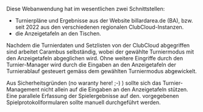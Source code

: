 Diese Webanwendung hat im wesentlichen zwei Schnittstellen:
- Turnierpläne und Ergebnisse aus der Website billardarea.de (BA), bzw. seit 2022 aus den verschiedenen regionalen ClubCloud-Instanzen.
- die Anzeigetafeln an den Tischen.

Nachdem die Turnierdaten und Setzlisten von der ClubCloud abgegriffen sind arbeitet Carambus selbständig, wobei der gewählte Turniermodus mit den Anzeigetafeln abgeglichen wird. Ohne weitere Eingriffe durch den Turnier-Manager wird durch die Eingaben an den Anzeigetafeln der Turnierablauf gesteuert gemäss dem gewählten Turniermodus abgewickelt.

Aus Sicherheitsgründen (no waranty here! ;-) ) sollte sich das Turnier-Management nicht allein auf die Eingaben an den Anzeigetafeln stützen.  Eine parallele Erfassung der Spielergebnisse auf den. vorgegebenen Spielprotokollformularen sollte manuell durchgeführt werden.

